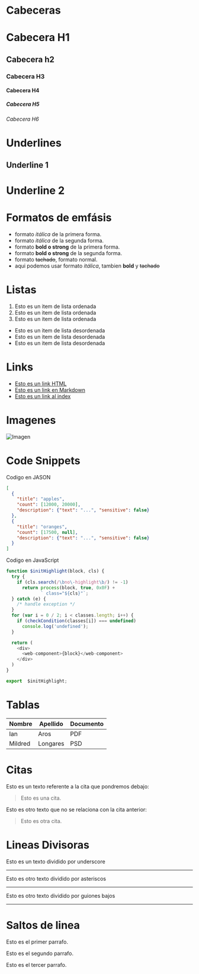 # Cabeceras
# Cabecera H1
## Cabecera h2
### Cabecera H3 
#### Cabecera H4
##### Cabecera H5 
###### Cabecera H6 

# Underlines
Underline 1
-----------

Underline 2
===========

# Formatos de emfásis

- formato *itálica* de la primera forma.
- formato _itálica_ de la segunda forma.
- formato **bold o strong** de la primera forma.
- formato __bold o strong__ de la segunda forma.
- formato ~~tachado~~, formato normal.
- aqui podemos usar formato *itálica*, tambien **bold** y ~~tachado~~

# Listas
1. Esto es un item de lista ordenada
2. Esto es un item de lista ordenada
3. Esto es un item de lista ordenada 

- Esto es un item de lista desordenada
- Esto es un item de lista desordenada
- Esto es un item de lista desordenada

# Links

  - <a href="https://www.youtube.com">Esto es un link HTML</a>
  - [Esto es un link en Markdown](https://www.youtube.com)
  - [Esto es un link al index](index.html)
  

  # Imagenes
  ![Imagen](https://qph.cf2.quoracdn.net/main-qimg-3fcfc588de60c74f2ca81baf03bdbc0b-lq)

  # Code Snippets
Codigo en JASON
```JSON
[
  {
    "title": "apples",
    "count": [12000, 20000],
    "description": {"text": "...", "sensitive": false}
  },
  {
    "title": "oranges",
    "count": [17500, null],
    "description": {"text": "...", "sensitive": false}
  }
]
```

Codigo en JavaScript
```JavaScript
function $initHighlight(block, cls) {
  try {
    if (cls.search(/\bno\-highlight\b/) != -1)
      return process(block, true, 0x0F) +
             ` class="${cls}"`;
  } catch (e) {
    /* handle exception */
  }
  for (var i = 0 / 2; i < classes.length; i++) {
    if (checkCondition(classes[i]) === undefined)
      console.log('undefined');
  }

  return (
    <div>
      <web-component>{block}</web-component>
    </div>
  )
}

export  $initHighlight;
```

# Tablas

| Nombre | Apellido | Documento |
| ------ | -------- | --------- |
| Ian    | Aros     | PDF       |
| Mildred| Longares | PSD       |

# Citas
Esto es un texto referente a la cita que pondremos debajo:
> Esto es una cita.

Esto es otro texto que no se relaciona con la cita anterior:

> Esto es otra cita.



# Lineas Divisoras
Esto es un texto dividido por underscore

---

Esto es otro texto dividido por asteriscos

***

Esto es otro texto dividido por guiones bajos

___

# Saltos de linea

Esto es el primer parrafo.

Esto  es el segundo parrafo.

Esto  es el tercer parrafo.